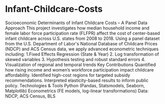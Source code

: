 # Infant-Childcare-Costs
Socioeconomic Determinants of Infant Childcare Costs – A Panel Data Approach
This project investigates how median household income and female labor force participation rate (FLFPR) affect the cost of center-based infant childcare across U.S. states from 2008 to 2018. Using a panel dataset from the U.S. Department of Labor's National Database of Childcare Prices (NDCP) and ACS Census data, we apply advanced econometric techniques including:
1.Fixed Effects Regression (State & Year)
2. Log transformation of skewed variables
3. Hypothesis testing and robust standard errors
4. Visualization of regional and temporal trends
Key Contributions
Quantified how rising income and women’s workforce participation impact childcare affordability.
Identified high-cost regions for targeted subsidy recommendations.
Interpreted elasticity-based results to inform public policy.
Technologies & Tools
Python (Pandas, Statsmodels, Seaborn, Matplotlib)
Econometrics (FE models, log-linear transformations)
Data: NDCP, ACS Census, BLS

